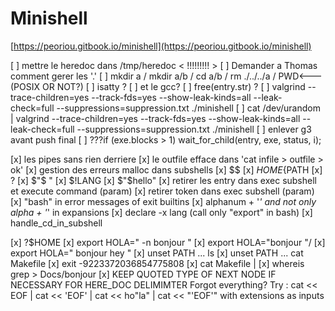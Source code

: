 # Minishell

[https://peoriou.gitbook.io/minishell](https://peoriou.gitbook.io/minishell)

[ ] mettre le heredoc dans /tmp/heredoc < !!!!!!!!!  >
[ ] Demander a Thomas comment gerer les '.'
[ ] mkdir a  /  mkdir a/b  /  cd a/b  /  rm ./../../a  / PWD<--- (POSIX OR NOT?)
[ ] isatty ?
[ ] et le gcc?
[ ] free(entry.str) ?
[ ] valgrind --trace-children=yes --track-fds=yes --show-leak-kinds=all --leak-check=full --suppressions=suppression.txt ./minishell
[ ] cat /dev/urandom | valgrind --trace-children=yes --track-fds=yes --show-leak-kinds=all --leak-check=full --suppressions=suppression.txt ./minishell
[ ] enlever g3 avant push final
[ ] ???if (exe.blocks > 1)
		wait_for_child(entry, exe, status, i);

[x] les pipes sans rien derriere
[x] le outfile efface dans 'cat infile > outfile > ok'
[x] gestion des erreurs malloc dans subshells
[x] $$
[x] ${HOME}${PATH
[x] ?
[x] $"$ "
[x] $!LANG
[x] $"$hello"
[x] retirer les entry dans exec subshell et execute command (param)
[x] retirer token dans exec subshell (param)
[x] "bash" in error messages of exit builtins
[x] alphanum + '_' and not only alpha + '_' in expansions
[x] declare -x lang (call only "export" in bash)
[x] handle_cd_in_subshell

[x] ?$HOME
[x] export HOLA="   -n bonjour   "
[x] export HOLA="bonjour    "/
[x] export HOLA="  bonjour  hey  "
[x] unset PATH ... ls
[x] unset PATH ... cat Makefile
[x] exit -9223372036854775808
[x] cat Makefile |
[x] whereis grep > Docs/bonjour
[x] KEEP QUOTED TYPE OF NEXT NODE IF NECESSARY FOR HERE_DOC DELIMIMTER
	Forgot everything?
	Try : cat << EOF | cat << 'EOF' | cat << ho"la" | cat << "'EOF'"
	with extensions as inputs
